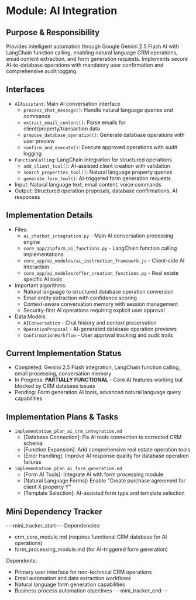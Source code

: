# Module: AI Integration

## Purpose & Responsibility
Provides intelligent automation through Google Gemini 2.5 Flash AI with LangChain function calling, enabling natural language CRM operations, email content extraction, and form generation requests. Implements secure AI-to-database operations with mandatory user confirmation and comprehensive audit logging.

## Interfaces
* `AIAssistant`: Main AI conversation interface
  * `process_chat_message()`: Handle natural language queries and commands
  * `extract_email_content()`: Parse emails for client/property/transaction data
  * `propose_database_operation()`: Generate database operations with user preview
  * `confirm_and_execute()`: Execute approved operations with audit logging
* `FunctionCalling`: LangChain integration for structured operations
  * `add_client_tool()`: AI-assisted client creation with validation
  * `search_properties_tool()`: Natural language property queries
  * `generate_form_tool()`: AI-triggered form generation requests
* Input: Natural language text, email content, voice commands
* Output: Structured operation proposals, database confirmations, AI responses

## Implementation Details
* Files:
  * `ai_chatbot_integration.py` - Main AI conversation processing engine
  * `core_app/zipform_ai_functions.py` - LangChain function calling implementations
  * `core_app/ai_modules/ai_instruction_framework.js` - Client-side AI interaction
  * `core_app/ai_modules/offer_creation_functions.py` - Real estate specific AI tools
* Important algorithms:
  * Natural language to structured database operation conversion
  * Email entity extraction with confidence scoring
  * Context-aware conversation memory with session management
  * Security-first AI operations requiring explicit user approval
* Data Models:
  * `AIConversation` - Chat history and context preservation
  * `OperationProposal` - AI-generated database operation previews
  * `ConfirmationWorkflow` - User approval tracking and audit trails

## Current Implementation Status
* Completed: Gemini 2.5 Flash integration, LangChain function calling, email processing, conversation memory
* In Progress: **PARTIALLY FUNCTIONAL** - Core AI features working but blocked by CRM database issues
* Pending: Form generation AI tools, advanced natural language query capabilities

## Implementation Plans & Tasks
* `implementation_plan_ai_crm_integration.md`
  * [Database Connection]: Fix AI tools connection to corrected CRM schema
  * [Function Expansion]: Add comprehensive real estate operation tools
  * [Error Handling]: Improve AI response quality for database operation failures
* `implementation_plan_ai_form_generation.md`
  * [Form AI Tools]: Integrate AI with form processing module
  * [Natural Language Forms]: Enable \"Create purchase agreement for client X property Y\"
  * [Template Selection]: AI-assisted form type and template selection

## Mini Dependency Tracker
---mini_tracker_start---
Dependencies:
- crm_core_module.md (requires functional CRM database for AI operations)
- form_processing_module.md (for AI-triggered form generation)

Dependents:
- Primary user interface for non-technical CRM operations
- Email automation and data extraction workflows
- Natural language form generation capabilities
- Business process automation objectives
---mini_tracker_end---
